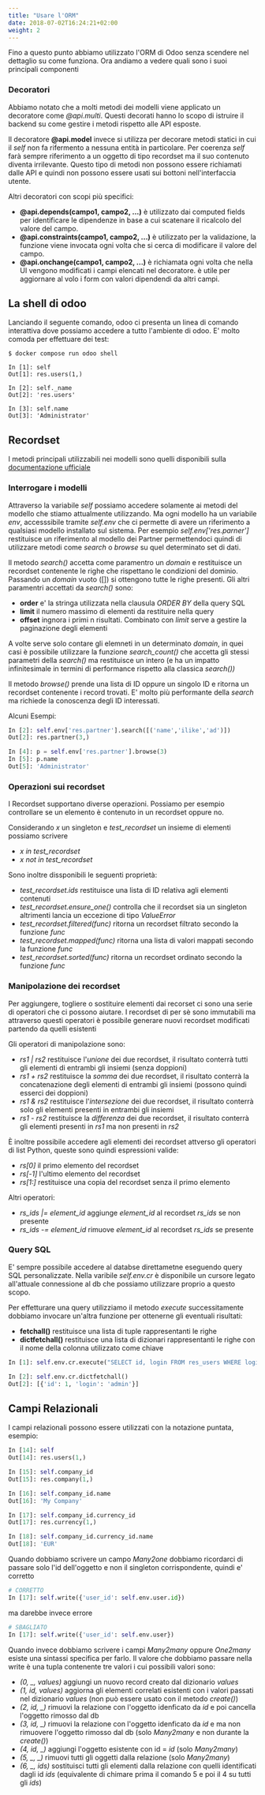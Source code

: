```yaml
---
title: "Usare l'ORM"
date: 2018-07-02T16:24:21+02:00
weight: 2
---
```


Fino a questo punto abbiamo utilizzato l'ORM di Odoo senza scendere nel dettaglio su come funziona. Ora andiamo a vedere quali sono i suoi principali componenti

### Decoratori

Abbiamo notato che a molti metodi dei modelli viene applicato un decoratore come _@api.multi_. Questi decorati hanno lo scopo di istruire il backend su come gestire i metodi rispetto alle API esposte. 

Il decoratore **@api.model** invece si utilizza per decorare metodi statici in cui il _self_ non fa rifermento a nessuna entità in particolare. Per coerenza _self_ farà sempre riferimento a un oggetto di tipo recordset ma il suo contenuto diventa irrilevante. Questo tipo di metodi non possono essere richiamati dalle API e quindi non possono essere usati sui bottoni nell'interfaccia utente.

Altri decoratori con scopi più specifici:

- **@api.depends(campo1, campo2, ...)** è utilizzato dai computed fields per identificare le dipendenze in base a cui scatenare il ricalcolo del valore del campo.
- **@api.constraints(campo1, campo2, ...)** è utilizzato per la validazione, la funzione viene invocata ogni volta che si cerca di modificare il valore del campo.
- **@api.onchange(campo1, campo2, ...)** è richiamata ogni volta che nella UI vengono modificati i campi elencati nel decoratore. è utile per aggiornare al volo i form con valori dipendendi da altri campi.

## La shell di odoo


Lanciando il seguente comando, odoo ci presenta un linea di comando interattiva dove possiamo accedere a tutto l'ambiente di odoo. E' molto comoda per effettuare dei test:

```
$ docker compose run odoo shell

In [1]: self
Out[1]: res.users(1,)

In [2]: self._name
Out[2]: 'res.users'

In [3]: self.name
Out[3]: 'Administrator'

```


## Recordset

I metodi principali utilizzabili nei modelli sono quelli disponibili sulla [documentazione ufficiale](https://www.odoo.com/documentation/11.0/reference/orm.html#model-reference)

### Interrogare i modelli

Attraverso la variabile _self_ possiamo accedere solamente ai metodi del modello che stiamo attualmente utilizzando. Ma ogni modello ha un variabile _env_, accesssibile tramite _self.env_ che ci permette di avere un riferimento a qualsiasi modello installato sul sistema. Per esempio _self.env['res.parner']_ restituisce un riferimento al modello dei Partner permettendoci quindi di utilizzare metodi come _search_ o _browse_ su quel determinato set di dati.

Il metodo _search()_ accetta come paramentro un _domain_ e restituisce un recordset contenente le righe che rispettano le condizioni del dominio. Passando un _domain_ vuoto ([]) si ottengono tutte le righe presenti. Gli altri paramentri accettati da _search()_ sono:

- **order** e' la stringa utilizzata nella clausula _ORDER BY_ della query SQL
- **limit** il numero massimo di elementi da restituire nella query
- **offset** ingnora i primi n risultati. Combinato con _limit_ serve a gestire la paginazione degli elementi

A volte serve solo contare gli elemneti in un determinato _domain_, in quei casi è possibile utilizzare la funzione _search\_count()_ che accetta gli stessi parametri della _search()_ ma restituisce un intero (e ha un impatto infinitesimale in termini di performance rispetto alla classica _search())_

Il metodo _browse()_ prende una lista di ID oppure un singolo ID e ritorna un recordset contenente i record trovati. E' molto più performante della _search_ ma richiede la conoscenza degli ID interessati.

Alcuni Esempi:

```python
In [2]: self.env['res.partner'].search([('name','ilike','ad')])
Out[2]: res.partner(3,)

In [4]: p = self.env['res.partner'].browse(3)
In [5]: p.name
Out[5]: 'Administrator'

```

### Operazioni sui recordset

I Recordset supportano diverse operazioni. Possiamo per esempio controllare se un elemento è contenuto in un recordset oppure no. 

Considerando _x_ un singleton e _test\_recordset_ un insieme di elementi possiamo scrivere

- _x in test\_recordset_
- _x not in test\_recordset_

Sono inoltre dissponibili le seguenti proprietà:

- _test\_recordset.ids_ restituisce una lista di ID relativa agli elementi contenuti
- _test\_recordset.ensure\_one()_ controlla che il recordset sia un singleton altrimenti lancia un eccezione di tipo _ValueError_
- _test\_recordset.filtered(func)_ ritorna un recordset filtrato secondo la funzione _func_
- _test\_recordset.mapped(func)_ ritorna una lista di valori mappati secondo la funzione _func_
- _test\_recordset.sorted(func)_ ritorna un recordset ordinato secondo la funzione _func_

### Manipolazione dei recordset

Per aggiungere, togliere o sostituire elementi dai recorset ci sono una serie di operatori che ci possono aiutare. I recordset di per sè sono immutabili ma attraverso questi operatori è possibile generare nuovi recordset modificati partendo da quelli esistenti

Gli operatori di manipolazione sono:

- _rs1 | rs2_ restituisce l'*unione* dei due recordset, il risultato conterrà tutti gli elementi di entrambi gli insiemi (senza doppioni)
- _rs1 + rs2_ restituisce la *somma* dei due recordset, il risultato conterrà la concatenazione degli elementi di entrambi gli insiemi (possono quindi esserci dei doppioni)
- _rs1 & rs2_ restituisce l'*intersezione* dei due recordset, il risultato conterrà solo gli elementi presenti in entrambi gli insiemi
- _rs1 - rs2_ restituisce la *differenza* dei due recordset, il risultato conterrà gli elementi presenti in _rs1_ ma non presenti in _rs2_

È inoltre possibile accedere agli elementi dei recordset attverso gli operatori di list Python, queste sono quindi espressioni valide:

- _rs[0]_ il primo elemento del recordset 
- _rs[-1]_ l'ultimo elemento del recordset 
- _rs[1:]_ restituisce una copia del recordset senza il primo elemento

Altri operatori:

- _rs\_ids |= element\_id_ aggiunge _element\_id_ al recordset _rs\_ids_ se non presente
- _rs\_ids -= element\_id_ rimuove _element\_id_ al recordset _rs\_ids_ se presente

### Query SQL 

E' sempre possibile accedere al databse direttametne eseguendo query SQL personalizzate. Nella varibile _self.env.cr_ è disponibile un cursore legato all'attuale connessione al db che possiamo utilizzare proprio a questo scopo.

Per effetturare una query utilizziamo il metodo _execute_ successitamente dobbiamo invocare un'altra funzione per ottenerne gli eventuali risultati:
- **fetchall()** restituisce una lista di tuple rappresentanti le righe
- **dictfetchall()** restituisce una lista di dizionari rappresentanti le righe con il nome della colonna utilizzato come chiave

```python
In [1]: self.env.cr.execute("SELECT id, login FROM res_users WHERE login='%s'" % 'admin')

In [2]: self.env.cr.dictfetchall()
Out[2]: [{'id': 1, 'login': 'admin'}]
```

## Campi Relazionali

I campi relazionali possono essere utilizzati con la notazione puntata, esempio:

```python
In [14]: self
Out[14]: res.users(1,)

In [15]: self.company_id
Out[15]: res.company(1,)

In [16]: self.company_id.name
Out[16]: 'My Company'

In [17]: self.company_id.currency_id
Out[17]: res.currency(1,)

In [18]: self.company_id.currency_id.name
Out[18]: 'EUR'
```

Quando dobbiamo scrivere un campo *Many2one* dobbiamo ricordarci di passare solo l'id dell'oggetto e non il singleton corrispondente, quindi e' corretto

```python
# CORRETTO
In [17]: self.write({'user_id': self.env.user.id})
```

ma darebbe invece errore 

```python
# SBAGLIATO
In [17]: self.write({'user_id': self.env.user})
```

Quando invece dobbiamo scrivere i campi *Many2many* oppure *One2many* esiste una sintassi specifica per farlo. Il valore che dobbiamo passare nella write è una tupla contenente tre valori i cui possibili valori sono:

- _(0, \_, values)_ aggiungi un nuovo record creato dal dizionario _values_
- _(1, id, values)_ aggiorna gli elementi correlati esistenti con i valori passati nel dizionario _values_ (non può essere usato con il metodo _create()_)
- _(2, id, \_)_ rimuovi la relazione con l'oggetto idenficato da _id_  e poi cancella l'oggetto rimosso dal db
- _(3, id, \_)_ rimuovi la relazione con l'oggetto idenficato da _id_  e ma non rimuovere l'oggetto rimosso dal db (solo _Many2many_ e non durante la _create()_)
- _(4, id, \_)_ aggiungi l'oggetto esistente con id = _id_  (solo _Many2many_)
- _(5, \_, \_)_ rimuovi tutti gli oggetti dalla relazione (solo _Many2many_)
- _(6, \_, ids)_ sostituisci tutti gli elementi dalla relazione con quelli identificati dagli id _ids_ (equivalente di chimare prima il comando 5 e poi il 4 su tutti gli _ids_)

